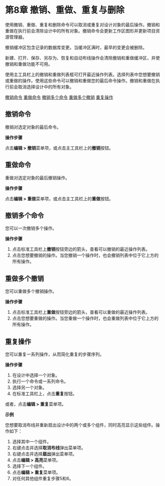 # 第8章 撤销、重做、重复与删除

使用撤销、重做、重复和删除命令可以取消或重复对设计对象的最后操作。撤销和重做在执行前会清除设计中的所有对象。撤销命令会更新工作区图形并更新项目资源管理器。

撤销缓冲区包含记录的数据库变更。当缓冲区满时，最早的变更会被删除。

新建、打开、保存、另存为、恢复和自动布线操作会清除撤销和重做缓冲区，并使撤销和重做功能不可用。

使用主工具栏上的撤销和重做列表框可打开最近操作列表。选择列表中您想要撤销或重做的操作。使用这些命令可以撤销和重做您的最后命令操作。撤销和重做在执行前会取消选择设计中的所有对象。

[撤销命令](#page-0-0) [重做命令](#page-0-1) [撤销多个命令](#page-0-2) [重做多个撤销](#page-1-0) [重复操作](#page-1-1)

## 撤销命令
撤销对选定对象的最后命令。

**操作步骤**

点击**编辑 > 撤销**菜单项，或点击主工具栏上的**撤销**按钮。

## 重做命令
重做对选定对象的最后撤销操作。

**操作步骤**

点击**编辑 > 重做**菜单项，或点击主工具栏上的**重做**按钮。

## 撤销多个命令
您可以一次撤销多个操作。

**操作步骤**

1. 点击标准工具栏上**撤销**按钮旁边的箭头，查看可以撤销的最近操作列表。
2. 点击您想要撤销的操作。当您撤销一个操作时，也会撤销列表中位于它上方的所有操作。

## 重做多个撤销
您可以重做多个撤销操作。

**操作步骤**

1. 点击标准工具栏上**重做**按钮旁边的箭头，查看可以重做的最近操作列表。
2. 点击您想要重做的操作。当您重做一个操作时，也会重做列表中位于它上方的所有操作。

## 重复操作
您可以重复一系列操作，从而简化重复的步骤序列。

**操作步骤**

1. 在设计中选择一个对象。
2. 执行一个命令或一系列命令。
3. 选择另一个对象。
4. 在标准工具栏上，点击**重复**按钮。

或者，点击**编辑 > 重复**菜单项。

**示例**

您想要取消布线并重新扇出设计中的两个或多个组件，同时高亮显示这些组件。操作如下：

1. 选择其中一个组件。
2. 右键点击并选择**取消布线**弹出菜单项。
3. 右键点击并选择**扇出**弹出菜单项。
4. 点击**编辑 > 高亮**菜单项。
5. 选择下一个组件。
6. 点击**编辑 > 重复**菜单项。
7. 对任何其他组件重复步骤5和6。